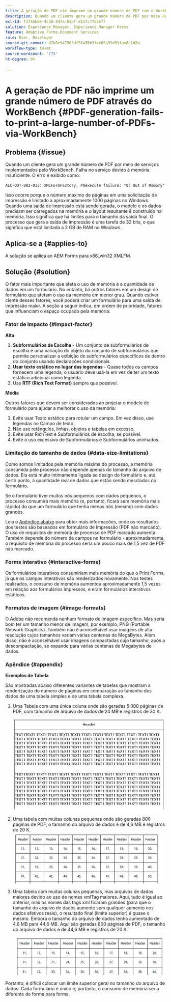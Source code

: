 ```yaml
---
title: A geração de PDF não imprime um grande número de PDF com o WorkBench
description: Quando um cliente gera um grande número de PDF por meio de serviços implementados pelo WorkBench, ocorre uma falha no serviço de impressão.
exl-id: f3746b8e-4c38-447a-b5bf-d11fc77556f7
solution: Experience Manager, Experience Manager Forms
feature: Adaptive Forms,Document Services
role: User, Developer
source-git-commit: d7b9e947503df58435b3fee85a92d51fae8c1d2d
workflow-type: tm+mt
source-wordcount: '775'
ht-degree: 0%

---
```


# A geração de PDF não imprime um grande número de PDF através do WorkBench {#PDF-generation-fails-to-print-a-large-number-of-PDFs-via-WorkBench}

## Problema {#issue}

Quando um cliente gera um grande número de PDF por meio de serviços implementados pelo WorkBench. Falha no serviço devido à memória insuficiente. O erro é exibido como:

`ALC-OUT-002-013: XMLFormFactory, PAexecute failure: "0: Out of Memory"`

<!-- Attached is a simplified template (BollatoRiservatiLandscape_table_simple.xdp) that simulates the problem.
Using the Designer, if we associate the template "BollatoRiservatiLandscape_table_semplice.xdp" with the XML file "BollatoRiservati.xml" during the generation of the pdf, the process comes to occupy 1.6 Gb of RAM. On the server side, with the complete template, the pdf generation process breaks down, occupying 2 GB of RAM.-->

Isso ocorre porque o número máximo de páginas em uma solicitação de impressão é limitado a aproximadamente 1000 páginas no Windows. Quando uma saída de impressão está sendo gerada, o modelo e os dados precisam ser carregados na memória e o layout resultante é construído na memória. Isso significa que há limites para o tamanho da saída final. O processo que gera a saída de impressão é uma tarefa de 32 bits, o que significa que está limitada a 2 GB de RAM no Windows <!--and 4 GB on UNIX-->.

## Aplica-se a {#applies-to}

A solução se aplica ao AEM Forms <!--JEE Server and AEM Forms on OSGi Server--> para x86_win32 XMLFM.

## Solução {#solution}

O fator mais importante que afeta o uso de memória é a quantidade de dados em um formulário. No entanto, há outros fatores em um design de formulário que afetam o uso da memória em menor grau. Quando estiver ciente desses fatores, você poderá criar um formulário para uma saída de impressão maior. A seção a seguir indica, em ordem de prioridade, fatores que influenciam o espaço ocupado pela memória:

### Fator de impacto {#impact-factor}

**Alta**

1. **Subformulários de Escolha** - Um conjunto de subformulários de escolha é uma variação do objeto do conjunto de subformulários que permite personalizar a exibição de subformulários específicos de dentro do conjunto usando declarações condicionais.
1. **Usar texto estático no lugar das legendas** - Quase todos os campos fornecem uma legenda, o usuário deve usá-la em vez de ter um texto estático adicional como legenda.
1. Use **RTF (Rich Text Format)** sempre que possível.

**Média**

Outros fatores que devem ser considerados ao projetar o modelo de formulário para ajudar a melhorar o uso da memória:

1. Evite usar Texto estático para rotular um campo. Em vez disso, use legendas no Campo de texto.
2. Não use retângulos, linhas, objetos e tabelas em excesso.
3. Evite usar RichText e Subformulários de escolha, se possível.
4. Evite o uso excessivo de Subformulários e Subformulários aninhados.

### Limitação do tamanho de dados {#data-size-limitations}

Como somos limitados pela memória máxima do processo, a memória consumida pelo processo não depende apenas do tamanho do arquivo de dados. Ela está muito intimamente ligada ao design do formulário e, até certo ponto, à quantidade real de dados que estão sendo mesclados no formulário.

Se o formulário tiver muitos nós pequenos com dados pequenos, o processo consumirá mais memória (e, portanto, ficará sem memória mais rápido) do que um formulário que tenha menos nós (mesmo) com dados grandes.

Leia o [Apêndice abaixo](#appendix) para obter mais informações, onde os resultados dos testes são baseados em formulário de Impressão (PDF não marcado). O uso de requisitos de memória de processo de PDF marcado aumenta. Também depende do número de campos no formulário - aproximadamente, o requisito de memória do processo seria um pouco mais de 1,5 vez de PDF não marcado.

### Forms interativo {#interactive-forms}

Os formulários interativos consumiriam mais memória do que o Print Forms, já que os campos interativos são renderizados novamente. Nos testes realizados, o consumo de memória aumentou aproximadamente 1,5 vezes em relação aos formulários impressos, e eram formulários interativos estáticos.

### Formatos de imagem {#image-formats}

O Adobe não recomenda nenhum formato de imagem específico. Mas seria bom ter um tamanho menor de imagem, por exemplo, PNG (Portable Network Graphics). Também não é aconselhável usar imagens de alta resolução cujos tamanhos variam várias centenas de MegaBytes. Além disso, não é aconselhável usar imagens compactadas cujo tamanho, após a descompactação, se expande para várias centenas de Megabytes de dados.

### Apêndice {#appendix}

**Exemplos de Tabela**

São mostradas abaixo diferentes variantes de tabelas que mostram a renderização do número de páginas em comparação ao tamanho dos dados de uma tabela simples e de uma tabela complexa.

1. Uma Tabela com uma única coluna onde são geradas 5.000 páginas de PDF, com tamanho de arquivo de dados de 24 MB e registros de 30 K.

   ![tabela_coluna_única](/help/forms/using/assets/table_single_column.png)

1. Uma tabela com muitas colunas pequenas onde são geradas 800 páginas de PDF, o tamanho do arquivo de dados é de 4,6 MB e registros de 20 K.
   ![table_many_small_columns](/help/forms/using/assets/table_many_small_columns.png)

1. Uma tabela com muitas colunas pequenas, mas arquivos de dados maiores devido ao uso de nomes xmlTag maiores.
Aqui, tudo é igual ao anterior, mas os nomes das tags xml ficaram grandes (para que o tamanho do arquivo de dados aumente sem qualquer aumento nos dados efetivos reais), o resultado final (limite superior) é quase o mesmo. Embora o tamanho do arquivo de dados tenha aumentado de 4,6 MB para 44,6 MB. Aqui são geradas 800 páginas de PDF, o tamanho do arquivo de dados é de 44,6 MB e registros de 20 K.

   ![table_greater_xml_tagname](/help/forms/using/assets/table_bigger_xml_tagname.png)

Portanto, é difícil colocar um limite superior geral no tamanho do arquivo de dados. Cada formulário é único e, portanto, o consumo de memória seria diferente de forma para forma.
